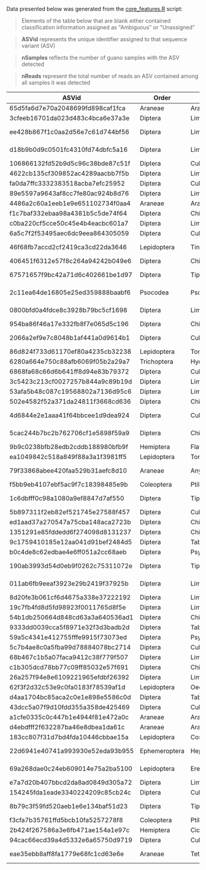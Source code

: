 Data presented below was generated from the [core_features.R](https://github.com/devonorourke/mysosoup/blob/master/scripts/r_scripts/core_features.R) script:

> Elements of the table below that are blank either contained classification information assigned as "Ambiguous" or "Unassigned"

> **ASVid** represents the unique identifier assigned to that sequence variant (ASV)

> **nSamples** reflects the number of guano samples with the ASV detected

> **nReads** represent the total number of reads an ASV contained among all samples it was detected


|ASVid|Order|Family|Genus|Species|nSamples|nReads|  
|-----|-----|------|-----|-------|--------|------|
|65d5fa6d7e70a2048699fd898caf1fca|Araneae|Araneidae|Eustala||204|117864|  
|3cfeeb16701da023d483c4bca6e37a3e|Diptera|Limoniidae|Rhipidia||164|56294|  
|ee428b867f1c0aa2d56e7c61d744bf56|Diptera|Limoniidae|Epiphragma|Epiphragma solatrix|141|42300|
|d18b9b0d9c0501fc4310fd74dbfc5a16|Diptera|Limoniidae|Erioptera|Erioptera caliptera|138|58751|
|106866132fd52b9d5c96c38bde87c51f|Diptera|Culicidae|Aedes|Aedes vexans|136|23606|
|4622cb135cf309852ac4289aacbb7f5b|Diptera|Limoniidae|Erioptera|Erioptera parva|122|55561|
|fa0da7ffc3332383518acba7efc25952|Diptera|Culicidae|Culex|Culex erraticus|98|19355|
|89e5597a9643af8cc7fe80ac924b8d76|Diptera|Limoniidae|||89|27673|
|4486a2c60a1eeb1e9e651102734f0aa4|Araneae|Araneidae|Eustala||88|22392|
|f1c7baf332ebaa98a4381b5c5de74f64|Diptera|Chironomidae|Chironomus||88|4484|
|c0ba220cf5cce50c45e4b4eacbc601a7|Diptera|Limoniidae|||87|13096|
|6a5c7f2f53495aec6dc9eea864305059|Diptera|Culicidae|Culex|Culex erraticus|73|12992|
|46f68fb7accd2cf2419ca3cd22da3646|Lepidoptera|Tineidae|Acrolophus|Acrolophus mortipennella|71|23219|
|406451f6312e57f8c264a94242b049e6|Diptera|Chironomidae|Chironomus||69|3219|
|67571657f9bc42a71d6c402661be1d97|Diptera|Tipulidae|Nephrotoma|Nephrotoma ferruginea|69|14503|
|2c11ea64de16805e25ed359888baabf6|Psocodea|Psocidae|Metylophorus|Metylophorus novaescotiae|67|17802|
|0800bfd0a4fdce8c3928b79bc5cf1698|Diptera|Limoniidae|Metalimnobia|Metalimnobia triocellata|66|22461|
|954ba86f46a17e332fb8f7e065d5c196|Diptera|Chironomidae|Glyptotendipes||65|8803|
|2066a2ef9e7c8048b1af441a0d9614b1|Diptera|Culicidae|Uranotaenia|Uranotaenia sapphirina|62|4438|
|86d824f733d61170ef80a4235cb32238|Lepidoptera|Tortricidae|Choristoneura||62|4915|
|6280a664e750c88afb6069f05b2a29a7|Trichoptera|Hydropsychidae|Potamyia|Potamyia flava|60|20588|
|6868fa68c66d6b641ff8d94e83b79372|Diptera|Culicidae|Culex|Culex erraticus|60|8475|
|3c5423c213cf0027257b844a9c89b19d|Diptera|Limoniidae|Helius|Helius flavipes|58|13877|
|53afa5b48c087c19568802a7136d95c6|Diptera|Limoniidae|Rhipidia||58|11069|
|502e4582f52a371da24811f3668cd636|Diptera|Chironomidae|Glyptotendipes||56|2255|
|4d6844e2e1aaa41f64bbcee1d9dea924|Diptera|Culicidae|Coquillettidia|Coquillettidia perturbans|55|4468|
|5cac244b7bc2b762706cf1e5898f59a9|Diptera|Chironomidae|Glyptotendipes|Glyptotendipes meridionalis|55|8187|
|9b9c0238bfb28edb2cddb188980bfb9f|Hemiptera|Flatidae|||53|5212|
|ea1049842c518a849f88a3a1f3981ff5|Lepidoptera|Tortricidae|||50|4388|
|79f33868abee420faa529b31aefc8d10|Araneae|Anyphaenidae|Anyphaena|Anyphaena pectorosa|46|3293|
|f5bb9eb4107ebf5ac9f7c18398485e9b|Coleoptera|Ptilodactylidae|Ptilodactyla||44|10300|
|1c6dbfff0c98a1080a9ef8847d7af550|Diptera|Tipulidae|Nephrotoma|Nephrotoma ferruginea|43|3683|
|5b897311f2eb82ef521745e27588f457|Diptera|Culicidae|Culex|Culex erraticus|43|5687|
|ed1aad37a270547a75cba148aca2723b|Diptera|Chironomidae|Axarus|Axarus festivus|43|9152|
|1351291e85fddedd6f274098d8131237|Diptera|Chironomidae|||41|985|
|9c1759410185e12aa041d91bef2484d5|Diptera|Tabanidae|Chrysops||41|32612|
|b0c4de8c62edbae4e6ff051a2cc68aeb|Diptera|Psychodidae|||41|48202|
|190ab3993d54d0eb9f0262c75311072e|Diptera|Tipulidae|Nephrotoma|Nephrotoma okefenoke|39|3718|
|011ab6fb9eeaf3923e29b2419f37925b|Diptera|Limoniidae|Pseudolimnophila|Pseudolimnophila luteipennis|38|4568|
|8d20fe3b061cf6d4675a338e37222192|Diptera|Limoniidae|||38|2258|
|19c7fb4fd8d5fd98923f0011765d8f5e|Diptera|Limoniidae|||37|3276|
|54b1db250664d848cd63a3a640536ad1|Diptera|Chironomidae|||36|771|
|9333dd0039cca5f8971e32f3d3badb2d|Diptera|Tabanidae|Tabanus||36|11529|
|59a5c4341e412755fffe9915f73073ed|Diptera|Psychodidae|||35|14041|
|5c7b4ae8c0a5fba99d78884078bc2714|Diptera|Culicidae|Culex|Culex erraticus|35|5685|
|68b467c1b5a07faca9412c38f779f507|Diptera|Limoniidae|Rhipidia||34|10437|
|c1b305dcd78bb77c09ff85032e57f691|Diptera|Chironomidae|||34|813|
|26a257f94e8e6109221965efdbf26392|Diptera|Limoniidae|||33|6090|
|62f3f2d32c53e9c0fa0183f78539af1d|Lepidoptera|Oecophoridae|Inga|Inga sparsiciliella|33|2818|
|d4aa1704bc85aca2c0e1e898e5586c0d|Diptera|Tabanidae|Hybomitra||33|6646|
|43dcc5a07f9d10fdd355a358de425469|Diptera|Culicidae|Culex||32|4027|
|a1cfe0335c0c447b1e4944f81e472a0c|Araneae|Araneidae|Eustala|Eustala cepina|32|1932|
|d4ebdfff2f632287ba46e8dbea1da61c|Araneae|Araneidae|Metepeira||32|1643|
|183cc807f31d7bd4fda10446cbbae15a|Lepidoptera|Cosmopterigidae|Perimede|Perimede circitor|31|4638|
|22d6941e40741a993930e52eda93b955|Ephemeroptera|Heptageniidae|Stenacron|Stenacron interpunctatum|31|6046|
|69a268dae0c24eb609014e75a2ba5100|Lepidoptera|Erebidae|Renia|Renia adspergillus|30|1899|
|e7a7d20b407bbcd2da8ad0849d305a72|Diptera|Limoniidae|Erioptera|Erioptera parva|30|2722|
|154245fda1eade3340224209c85cb24c|Diptera|Culicidae|||29|811|
|8b79c3f59fd520aeb1e6e134baf51d23|Diptera|Tipulidae|Nephrotoma|Nephrotoma eucera|29|6678|
|f3cfa7b35761ffd5bcb10fa5257278f8|Coleoptera|Ptilodactylidae|Ptilodactyla||29|3635|
|2b424f267586a3e6fb471ae154a1e97c|Hemiptera|Cicadellidae|Gyponana||28|19765|
|94cac66ecd39a4d5332e6a65750d9719|Diptera|Culicidae|Culex|Culex territans|28|989|
|eae35ebb8aff8fa1779e68fc1cd63e6e|Araneae|Tetragnathidae|Tetragnatha|Tetragnatha elongata|28|1337|
